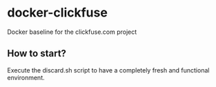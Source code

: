 # docker-clickfuse
Docker baseline for the clickfuse.com project

## How to start?
Execute the discard.sh script to have a completely fresh and functional environment.
